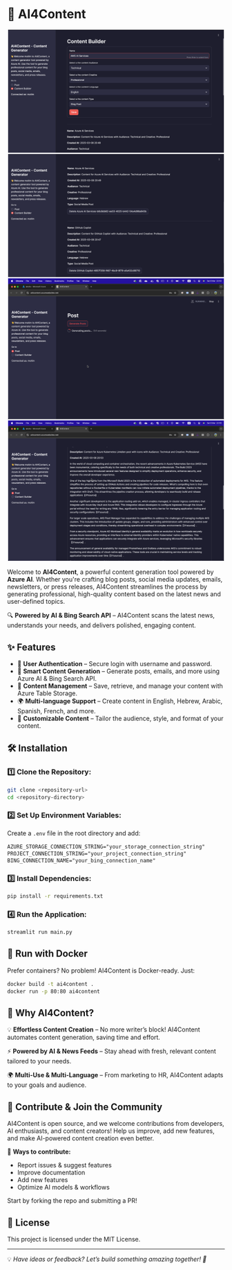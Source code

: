 # 🚀 AI4Content

<p align="center">
    <img src="./img/1.png" alt="Image 1" width="500"/>
    <img src="./img/2.png" alt="Image 2" width="500"/>
    <img src="./img/3.png" alt="Image 3" width="500"/>
    <img src="./img/4.png" alt="Image 4" width="500"/>
</p>

Welcome to **AI4Content**, a powerful content generation tool powered by **Azure AI**. Whether you're crafting blog posts, social media updates, emails, newsletters, or press releases, AI4Content streamlines the process by generating professional, high-quality content based on the latest news and user-defined topics.

🔍 **Powered by AI & Bing Search API** – AI4Content scans the latest news, understands your needs, and delivers polished, engaging content.

## ✨ Features

- 🔑 **User Authentication** – Secure login with username and password.
- 📝 **Smart Content Generation** – Generate posts, emails, and more using Azure AI & Bing Search API.
- 📂 **Content Management** – Save, retrieve, and manage your content with Azure Table Storage.
- 🌍 **Multi-language Support** – Create content in English, Hebrew, Arabic, Spanish, French, and more.
- 🎨 **Customizable Content** – Tailor the audience, style, and format of your content.

## 🛠 Installation

### 1️⃣ Clone the Repository:
```sh
git clone <repository-url>
cd <repository-directory>
```

### 2️⃣ Set Up Environment Variables:
Create a `.env` file in the root directory and add:
```env
AZURE_STORAGE_CONNECTION_STRING="your_storage_connection_string"
PROJECT_CONNECTION_STRING="your_project_connection_string"
BING_CONNECTION_NAME="your_bing_connection_name"
```

### 3️⃣ Install Dependencies:
```sh
pip install -r requirements.txt
```

### 4️⃣ Run the Application:
```sh
streamlit run main.py
```

## 🐳 Run with Docker

Prefer containers? No problem! AI4Content is Docker-ready. Just:

```sh
docker build -t ai4content .
docker run -p 80:80 ai4content
```

## 🤖 Why AI4Content?

💡 **Effortless Content Creation** – No more writer’s block! AI4Content automates content generation, saving time and effort.

⚡ **Powered by AI & News Feeds** – Stay ahead with fresh, relevant content tailored to your needs.

🌍 **Multi-Use & Multi-Language** – From marketing to HR, AI4Content adapts to your goals and audience.

## 💙 Contribute & Join the Community

AI4Content is open source, and we welcome contributions from developers, AI enthusiasts, and content creators! Help us improve, add new features, and make AI-powered content creation even better.

🚀 **Ways to contribute:**
- Report issues & suggest features
- Improve documentation
- Add new features
- Optimize AI models & workflows

Start by forking the repo and submitting a PR!

## 📜 License

This project is licensed under the MIT License.

---

💡 *Have ideas or feedback? Let’s build something amazing together! 🚀*

